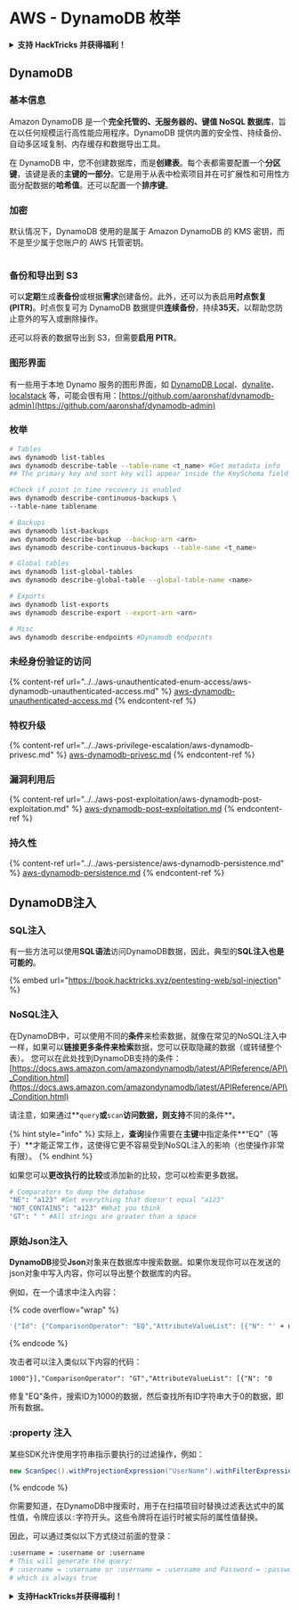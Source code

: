# AWS - DynamoDB 枚举

<details>

<summary><strong>支持 HackTricks 并获得福利！</strong></summary>

* 如果您想在 HackTricks 中看到您的公司广告，或者如果您想访问 PEASS 的最新版本或下载 HackTricks 的 PDF，请查看[**订阅计划**](https://github.com/sponsors/carlospolop)！
* 获取[**官方 PEASS 和 HackTricks 商品**](https://peass.creator-spring.com)
* 发现[**PEASS 家族**](https://opensea.io/collection/the-peass-family)，我们的独家[**NFT**](https://opensea.io/collection/the-peass-family)收藏品
* **加入** 💬 [**Discord 群组**](https://discord.gg/hRep4RUj7f) 或 [**Telegram 群组**](https://t.me/peass) 或 **关注**我在 **Twitter** 🐦 [**@carlospolopm**](https://twitter.com/carlospolopm)**。**
* **通过向** [**HackTricks**](https://github.com/carlospolop/hacktricks) **和** [**HackTricks Cloud**](https://github.com/carlospolop/hacktricks-cloud) **github 仓库提交 PR 来分享您的黑客技巧。**

</details>

## DynamoDB

### 基本信息

Amazon DynamoDB 是一个**完全托管的、无服务器的、键值 NoSQL 数据库**，旨在以任何规模运行高性能应用程序。DynamoDB 提供内置的安全性、持续备份、自动多区域复制、内存缓存和数据导出工具。

在 DynamoDB 中，您不创建数据库，而是**创建表**。每个表都需要配置一个**分区键**，该键是表的**主键的一部分**。它是用于从表中检索项目并在可扩展性和可用性方面分配数据的**哈希值**。还可以配置一个**排序键**。

### 加密

默认情况下，DynamoDB 使用的是属于 Amazon DynamoDB 的 KMS 密钥，而不是至少属于您账户的 AWS 托管密钥。

<figure><img src="https://lh4.googleusercontent.com/JjtNS7aA-_GRMgZb4v93jWEQJi6DQdUPq0FEpzZPdeyCeNoG05p0NJiV9Zs-ULs_-Tfjmx0W1ZgsE2Ui2ljo7D-1a87Xny-gpLVQO0XmXdFoph9ci1RepbVNwaCe9oPruEZSEDxGTxF5dIv6pW1WpT6kWA=s2048" alt=""><figcaption></figcaption></figure>

### 备份和导出到 S3

可以**定期**生成**表备份**或根据**需求**创建备份。此外，还可以为表启用**时点恢复 (PITR)**。时点恢复可为 DynamoDB 数据提供**连续备份**，持续**35天**，以帮助您防止意外的写入或删除操作。

还可以将表的数据导出到 S3，但需要**启用 PITR**。

### 图形界面

有一些用于本地 Dynamo 服务的图形界面，如 [DynamoDB Local](https://aws.amazon.com/blogs/aws/dynamodb-local-for-desktop-development/)、[dynalite](https://github.com/mhart/dynalite)、[localstack](https://github.com/localstack/localstack) 等，可能会很有用：[https://github.com/aaronshaf/dynamodb-admin](https://github.com/aaronshaf/dynamodb-admin)

### 枚举
```bash
# Tables
aws dynamodb list-tables
aws dynamodb describe-table --table-name <t_name> #Get metadata info
## The primary key and sort key will appear inside the KeySchema field

#Check if point in time recovery is enabled
aws dynamodb describe-continuous-backups \
--table-name tablename

# Backups
aws dynamodb list-backups
aws dynamodb describe-backup --backup-arn <arn>
aws dynamodb describe-continuous-backups --table-name <t_name>

# Global tables
aws dynamodb list-global-tables
aws dynamodb describe-global-table --global-table-name <name>

# Exports
aws dynamodb list-exports
aws dynamodb describe-export --export-arn <arn>

# Misc
aws dynamodb describe-endpoints #Dynamodb endpoints
```
### 未经身份验证的访问

{% content-ref url="../../aws-unauthenticated-enum-access/aws-dynamodb-unauthenticated-access.md" %}
[aws-dynamodb-unauthenticated-access.md](../../aws-unauthenticated-enum-access/aws-dynamodb-unauthenticated-access.md)
{% endcontent-ref %}

### 特权升级

{% content-ref url="../../aws-privilege-escalation/aws-dynamodb-privesc.md" %}
[aws-dynamodb-privesc.md](../../aws-privilege-escalation/aws-dynamodb-privesc.md)
{% endcontent-ref %}

### 漏洞利用后

{% content-ref url="../../aws-post-exploitation/aws-dynamodb-post-exploitation.md" %}
[aws-dynamodb-post-exploitation.md](../../aws-post-exploitation/aws-dynamodb-post-exploitation.md)
{% endcontent-ref %}

### 持久性

{% content-ref url="../../aws-persistence/aws-dynamodb-persistence.md" %}
[aws-dynamodb-persistence.md](../../aws-persistence/aws-dynamodb-persistence.md)
{% endcontent-ref %}

## DynamoDB注入

### SQL注入

有一些方法可以使用**SQL语法**访问DynamoDB数据，因此，典型的**SQL注入也是可能的**。

{% embed url="https://book.hacktricks.xyz/pentesting-web/sql-injection" %}

### NoSQL注入

在DynamoDB中，可以使用不同的**条件**来检索数据，就像在常见的NoSQL注入中一样，如果可以**链接更多条件来检索**数据，您可以获取隐藏的数据（或转储整个表）。
您可以在此处找到DynamoDB支持的条件：[https://docs.aws.amazon.com/amazondynamodb/latest/APIReference/API\_Condition.html](https://docs.aws.amazon.com/amazondynamodb/latest/APIReference/API\_Condition.html)

请注意，如果通过**`query`**或**`scan`**访问数据，则支持**不同的条件**。

{% hint style="info" %}
实际上，**查询**操作需要在**主键**中指定条件**“EQ”（等于）**才能正常工作，这使得它更不容易受到NoSQL注入的影响（也使操作非常有限）。
{% endhint %}

如果您可以**更改执行的比较**或添加新的比较，您可以检索更多数据。
```bash
# Comparators to dump the database
"NE": "a123" #Get everything that doesn't equal "a123"
"NOT_CONTAINS": "a123" #What you think
"GT": " " #All strings are greater than a space
```
### 原始Json注入

**DynamoDB**接受**Json**对象来在数据库中搜索数据。如果你发现你可以在发送的json对象中写入内容，你可以导出整个数据库的内容。

例如，在一个请求中注入内容：

{% code overflow="wrap" %}
```bash
'{"Id": {"ComparisonOperator": "EQ","AttributeValueList": [{"N": "' + user_input + '"}]}}'
```
{% endcode %}

攻击者可以注入类似以下内容的代码：

`1000"}],"ComparisonOperator": "GT","AttributeValueList": [{"N": "0`

修复"EQ"条件，搜索ID为1000的数据，然后查找所有ID字符串大于0的数据，即所有数据。

### :property 注入

某些SDK允许使用字符串指示要执行的过滤操作，例如：
```java
new ScanSpec().withProjectionExpression("UserName").withFilterExpression(user_input+" = :username and Password = :password").withValueMap(valueMap)
```
{% endcode %}

你需要知道，在DynamoDB中搜索时，用于在扫描项目时替换过滤表达式中的属性值，令牌应该以`:`字符开头。这些令牌将在运行时被实际的属性值替换。

因此，可以通过类似以下方式绕过前面的登录：
```bash
:username = :username or :username
# This will generate the query:
# :username = :username or :username = :username and Password = :password
# which is always true
```
<details>

<summary><strong>支持HackTricks并获得福利！</strong></summary>

* 如果您想看到您的**公司在HackTricks中被广告**，或者如果您想访问**PEASS的最新版本或下载PDF格式的HackTricks**，请查看[**订阅计划**](https://github.com/sponsors/carlospolop)！
* 获得[**官方PEASS和HackTricks周边产品**](https://peass.creator-spring.com)
* 发现我们的独家[**NFTs**](https://opensea.io/collection/the-peass-family)收藏品，[**The PEASS Family**](https://opensea.io/collection/the-peass-family)
* **加入** 💬 [**Discord群组**](https://discord.gg/hRep4RUj7f) 或者 [**Telegram群组**](https://t.me/peass)，或者在**Twitter**上**关注**我 🐦 [**@carlospolopm**](https://twitter.com/carlospolopm)**。**
* 通过向[**HackTricks**](https://github.com/carlospolop/hacktricks)和[**HackTricks Cloud**](https://github.com/carlospolop/hacktricks-cloud) github仓库提交PR来**分享您的黑客技巧**。

</details>
